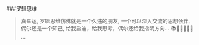 ###罗辑思维

> 真幸运, 罗辑思维仿佛就是一个久违的朋友, 一个可以深入交流的思想伙伴, 偶尔还是一个知己, 给我启迪，给我思考，偶尔还给我指明方向...
:books::book::microphone::memo::snail::helicopter: ...

